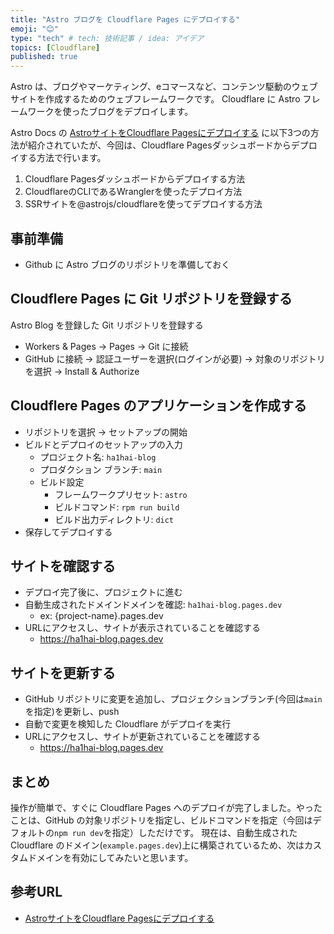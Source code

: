 ```yaml
---
title: "Astro ブログを Cloudflare Pages にデプロイする"
emoji: "😊"
type: "tech" # tech: 技術記事 / idea: アイデア
topics: [Cloudflare]
published: true
---
```


Astro は、ブログやマーケティング、eコマースなど、コンテンツ駆動のウェブサイトを作成するためのウェブフレームワークです。
Cloudflare に Astro フレームワークを使ったブログをデプロイします。

Astro Docs の [AstroサイトをCloudflare Pagesにデプロイする](<https://docs.astro.build/ja/guides/deploy/cloudflare/>) に以下3つの方法が紹介されていたが、今回は、Cloudflare Pagesダッシュボードからデプロイする方法で行います。

1. Cloudflare Pagesダッシュボードからデプロイする方法
2. CloudflareのCLIであるWranglerを使ったデプロイ方法
3. SSRサイトを@astrojs/cloudflareを使ってデプロイする方法

## 事前準備

- Github に Astro ブログのリポジトリを準備しておく

## Cloudflere Pages に Git リポジトリを登録する

Astro Blog を登録した Git リポジトリを登録する

- Workers & Pages -> Pages -> Git に接続
- GitHub に接続 -> 認証ユーザーを選択(ログインが必要) -> 対象のリポジトリを選択 -> Install & Authorize

## Cloudflere Pages のアプリケーションを作成する

- リポジトリを選択 -> セットアップの開始
- ビルドとデプロイのセットアップの入力
  - プロジェクト名: `ha1hai-blog`
  - プロダクション ブランチ: `main`
  - ビルド設定
    - フレームワークプリセット: `astro`
    - ビルドコマンド: `rpm run build`
    - ビルド出力ディレクトリ: `dict`
- 保存してデプロイする

## サイトを確認する

- デプロイ完了後に、プロジェクトに進む
- 自動生成されたドメインドメインを確認: `ha1hai-blog.pages.dev`
  - ex: {project-name}.pages.dev
- URLにアクセスし、サイトが表示されていることを確認する
  - <https://ha1hai-blog.pages.dev>

## サイトを更新する

- GitHub リポジトリに変更を追加し、プロジェクションブランチ(今回は`main`を指定)を更新し、push
- 自動で変更を検知した Cloudflare がデプロイを実行
- URLにアクセスし、サイトが更新されていることを確認する
  - <https://ha1hai-blog.pages.dev>

## まとめ

操作が簡単で、すぐに Cloudflare Pages へのデプロイが完了しました。やったことは、GitHub の対象リポジトリを指定し、ビルドコマンドを指定（今回はデフォルトの`npm run dev`を指定）しただけです。
現在は、自動生成された Cloudflare のドメイン(`example.pages.dev`)上に構築されているため、次はカスタムドメインを有効にしてみたいと思います。

## 参考URL

- [AstroサイトをCloudflare Pagesにデプロイする](<https://docs.astro.build/ja/guides/deploy/cloudflare/>)

